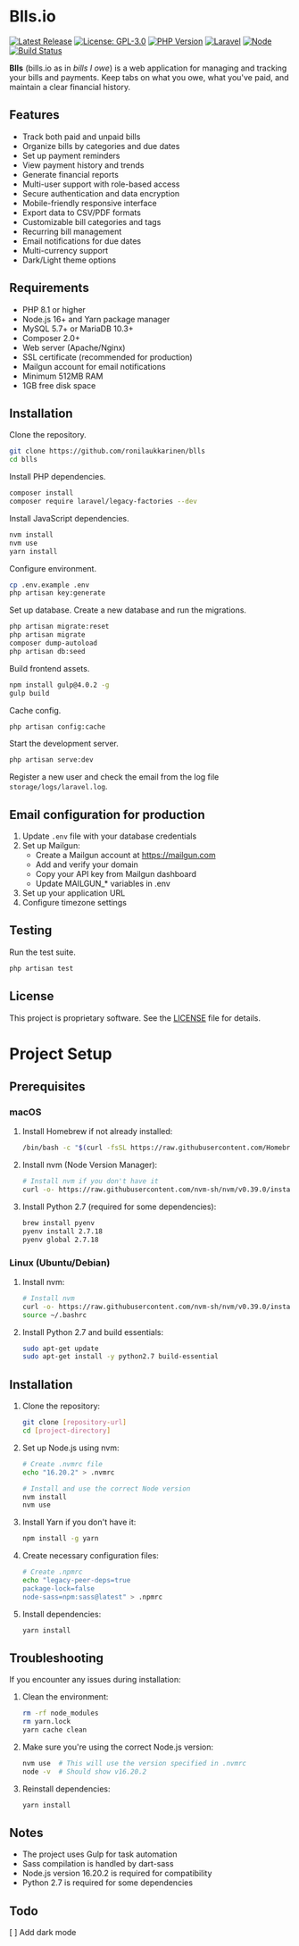 # Blls.io

[![Latest Release](https://img.shields.io/github/v/release/ronilaukkarinen/blls?include_prereleases)](https://github.com/ronilaukkarinen/blls/releases)
[![License: GPL-3.0](https://img.shields.io/badge/License-GPL--3.0-blue.svg)](https://www.gnu.org/licenses/gpl-3.0)
[![PHP Version](https://img.shields.io/badge/PHP-8.1%2B-blue.svg)](https://www.php.net)
[![Laravel](https://img.shields.io/badge/Laravel-10.x-red.svg)](https://laravel.com)
[![Node](https://img.shields.io/badge/Node-16.x-green.svg)](https://nodejs.org)
[![Build Status](https://img.shields.io/github/actions/workflow/status/ronilaukkarinen/blls/ci.yml?branch=main)](https://github.com/ronilaukkarinen/blls/actions)

**Blls** (bills.io as in _bills I owe_) is a web application for managing and tracking your bills and payments. Keep tabs on what you owe, what you've paid, and maintain a clear financial history.

## Features

* Track both paid and unpaid bills
* Organize bills by categories and due dates
* Set up payment reminders
* View payment history and trends
* Generate financial reports
* Multi-user support with role-based access
* Secure authentication and data encryption
* Mobile-friendly responsive interface
* Export data to CSV/PDF formats
* Customizable bill categories and tags
* Recurring bill management
* Email notifications for due dates
* Multi-currency support
* Dark/Light theme options

## Requirements

* PHP 8.1 or higher
* Node.js 16+ and Yarn package manager
* MySQL 5.7+ or MariaDB 10.3+
* Composer 2.0+
* Web server (Apache/Nginx)
* SSL certificate (recommended for production)
* Mailgun account for email notifications
* Minimum 512MB RAM
* 1GB free disk space

## Installation

Clone the repository.

```bash
git clone https://github.com/ronilaukkarinen/blls
cd blls
```

Install PHP dependencies.

```bash
composer install
composer require laravel/legacy-factories --dev
```

Install JavaScript dependencies.

```bash
nvm install
nvm use
yarn install
```

Configure environment.

```bash
cp .env.example .env
php artisan key:generate
```

Set up database. Create a new database and run the migrations.

```bash
php artisan migrate:reset
php artisan migrate
composer dump-autoload
php artisan db:seed
```

Build frontend assets.

```bash
npm install gulp@4.0.2 -g
gulp build
```

Cache config.

```bash
php artisan config:cache
```

Start the development server.

```bash
php artisan serve:dev
```

Register a new user and check the email from the log file `storage/logs/laravel.log`.

## Email configuration for production

1. Update `.env` file with your database credentials
2. Set up Mailgun:
   - Create a Mailgun account at https://mailgun.com
   - Add and verify your domain
   - Copy your API key from Mailgun dashboard
   - Update MAILGUN_* variables in .env
3. Set up your application URL
4. Configure timezone settings

## Testing

Run the test suite.

```bash
php artisan test
```

## License

This project is proprietary software. See the [LICENSE](LICENSE) file for details.

# Project Setup

## Prerequisites

### macOS
1. Install Homebrew if not already installed:
   ```bash
   /bin/bash -c "$(curl -fsSL https://raw.githubusercontent.com/Homebrew/install/HEAD/install.sh)"
   ```

2. Install nvm (Node Version Manager):
   ```bash
   # Install nvm if you don't have it
   curl -o- https://raw.githubusercontent.com/nvm-sh/nvm/v0.39.0/install.sh | bash
   ```

3. Install Python 2.7 (required for some dependencies):
   ```bash
   brew install pyenv
   pyenv install 2.7.18
   pyenv global 2.7.18
   ```

### Linux (Ubuntu/Debian)
1. Install nvm:
   ```bash
   # Install nvm
   curl -o- https://raw.githubusercontent.com/nvm-sh/nvm/v0.39.0/install.sh | bash
   source ~/.bashrc
   ```

2. Install Python 2.7 and build essentials:
   ```bash
   sudo apt-get update
   sudo apt-get install -y python2.7 build-essential
   ```

## Installation

1. Clone the repository:
   ```bash
   git clone [repository-url]
   cd [project-directory]
   ```

2. Set up Node.js using nvm:
   ```bash
   # Create .nvmrc file
   echo "16.20.2" > .nvmrc
   
   # Install and use the correct Node version
   nvm install
   nvm use
   ```

3. Install Yarn if you don't have it:
   ```bash
   npm install -g yarn
   ```

4. Create necessary configuration files:
   ```bash
   # Create .npmrc
   echo "legacy-peer-deps=true
   package-lock=false
   node-sass=npm:sass@latest" > .npmrc
   ```

5. Install dependencies:
   ```bash
   yarn install
   ```

## Troubleshooting

If you encounter any issues during installation:

1. Clean the environment:
   ```bash
   rm -rf node_modules
   rm yarn.lock
   yarn cache clean
   ```

2. Make sure you're using the correct Node.js version:
   ```bash
   nvm use  # This will use the version specified in .nvmrc
   node -v  # Should show v16.20.2
   ```

3. Reinstall dependencies:
   ```bash
   yarn install
   ```

## Notes

- The project uses Gulp for task automation
- Sass compilation is handled by dart-sass
- Node.js version 16.20.2 is required for compatibility
- Python 2.7 is required for some dependencies

## Todo

[ ] Add dark mode